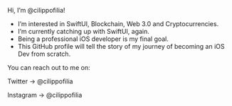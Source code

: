 Hi, I’m @cilippofilia!

- I’m interested in SwiftUI, Blockchain, Web 3.0 and Cryptocurrencies.
- I’m currently catching up with SwiftUI, again.
- Being a professional iOS developer is my final goal.
- This GitHub profile will tell the story of my journey of becoming an iOS Dev from scratch.

You can reach out to me on:

Twitter   -> @cilippofilia

Instagram -> @cilippofilia

<!---
cilippofilia/cilippofilia is a ✨ special ✨ repository because its `README.md` (this file) appears on your GitHub profile.
You can click the Preview link to take a look at your changes.
--->
